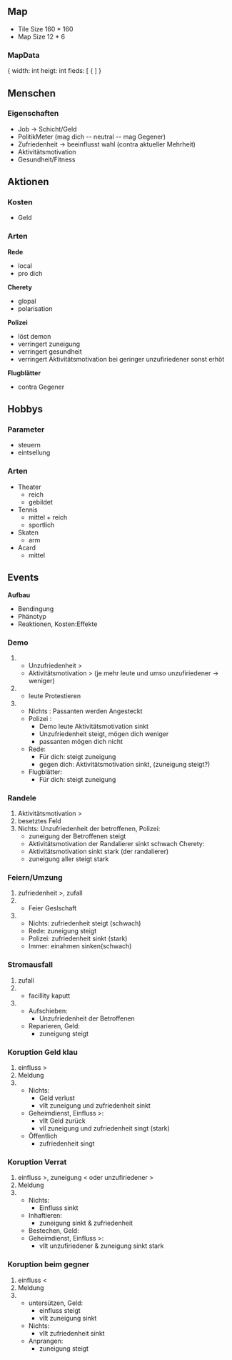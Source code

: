 ## Map
* Tile Size 160 * 160
* Map Size 12 * 6

### MapData
{
	width: int
	heigt: int
	fieds: [
		{
	]
}

## Menschen

### Eigenschaften
* Job -> Schicht/Geld
* PolitikMeter (mag dich -- neutral -- mag Gegener)
* Zufriedenheit -> beeinflusst wahl (contra aktueller Mehrheit)
* Aktivitätsmotivation
* Gesundheit/Fitness

## Aktionen

### Kosten
* Geld

### Arten

**Rede**
* local
* pro dich

**Cherety**
* glopal
* polarisation

**Polizei**
* löst demon
* verringert zuneigung
* verringert gesundheit
* verringert Aktivitätsmotivation bei geringer unzufiriedener sonst erhöt

**Flugblätter**
* contra Gegener

## Hobbys

### Parameter
* steuern
* eintsellung

### Arten
* Theater
   * reich
   * gebildet
* Tennis
   * mittel + reich
   * sportlich
* Skaten
   * arm
* Acard
   * mittel
   
## Events

**Aufbau**
* Bendingung
* Phänotyp
* Reaktionen, Kosten:Effekte

### Demo

1.
   * Unzufriedenheit > 
   * Aktivitätsmotivation > (je mehr leute und umso unzufiriedener -> weniger)
2.
   * leute Protestieren
3.
   * Nichts : Passanten werden Angesteckt
   * Polizei :
      * Demo leute Aktivitätsmotivation sinkt
	  * Unzufriedenheit steigt, mögen dich weniger
	  * passanten mögen dich nicht
   * Rede:
      * Für dich: steigt zuneigung
	  * gegen dich: Aktivitätsmotivation sinkt, (zuneigung steigt?)
   * Flugblätter:
      * Für dich: steigt zuneigung

### Randele
1. Aktivitätsmotivation >
2. besetztes Feld
3. Nichts: Unzufriedenheit der betroffenen, 
   Polizei:
      * zuneigung der Betroffenen steigt
	  * Aktivitätsmotivation der Randalierer sinkt schwach
   Cherety:
      * Aktivitätsmotivation sinkt stark (der randalierer)
	  * zuneigung aller steigt stark

### Feiern/Umzung
1. zufriedenheit >, zufall
2. 
   * Feier Geslschaft
3.
   * Nichts: zufriedenheit steigt (schwach)
   * Rede: zuneigung steigt
   * Polizei: zufriedenheit sinkt (stark)
   * Immer: einahmen sinken(schwach)

### Stromausfall
1. zufall
2.
   * facillity kaputt
3.
   * Aufschieben:
      * Unzufriedenheit der Betroffenen
   * Reparieren, Geld:
      * zuneigung steigt

### Koruption Geld klau
1. einfluss >
2. Meldung
3.
   * Nichts:
      * Geld verlust
      * vllt zuneigung und zufriedenheit sinkt
   * Geheimdienst, Einfluss >:
      * vllt Geld zurück
	  * vll zuneigung und zufriedenheit singt (stark)
   * Öffentlich
      * zufriedenheit singt
	  
### Koruption Verrat
1. einfluss >, zuneigung < oder unzufiriedener >
2. Meldung
3.
   * Nichts:
      * Einfluss sinkt
   * Inhaftieren:
      * zuneigung sinkt & zufriedenheit
   * Bestechen, Geld:
   * Geheimdienst, Einfluss >:
      * vllt unzufiriedener & zuneigung sinkt stark
	  
### Koruption beim gegner
1. einfluss <
2. Meldung
3. 
    * untersützen, Geld:
	   * einfluss steigt
	   * vllt zuneigung sinkt
	* Nichts:
	   * vllt zufriedenheit sinkt
	* Anprangen:
	   * zuneigung steigt
	   